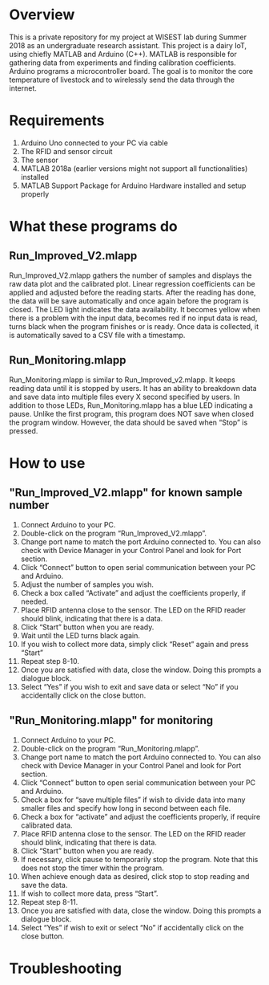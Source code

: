 # Overview
This is a private repository for my project at WISEST lab during Summer 2018 as an undergraduate research assistant. This project is a dairy IoT, using chiefly MATLAB and Arduino (C++). MATLAB is responsible for gathering data from experiments and finding calibration coefficients. Arduino programs a microcontroller board. The goal is to monitor the core temperature of livestock and to wirelessly send the data through the internet.
# Requirements
1.	Arduino Uno connected to your PC via cable
2.	The RFID and sensor circuit 
3.	The sensor
4.	MATLAB 2018a (earlier versions might not support all functionalities) installed 
5.	MATLAB Support Package for Arduino Hardware installed and setup properly	
# What these programs do
## Run_Improved_V2.mlapp
Run_Improved_V2.mlapp gathers the number of samples and displays the raw data plot and the calibrated plot. Linear regression coefficients can be applied and adjusted before the reading starts. After the reading has done, the data will be save automatically and once again before the program is closed. The LED light indicates the data availability. It becomes yellow when there is a problem with the input data, becomes red if no input data is read, turns black when the program finishes or is ready. Once data is collected, it is automatically saved to a CSV file with a timestamp.

## Run_Monitoring.mlapp
Run_Monitoring.mlapp is similar to Run_Improved_v2.mlapp. It keeps reading data until it is stopped by users. It has an ability to breakdown data and save data into multiple files every X second specified by users. In addition to those LEDs, Run_Monitoring.mlapp has a blue LED indicating a pause. Unlike the first program, this program does NOT save when closed the program window. However, the data should be saved when “Stop” is pressed.
# How to use
## "Run_Improved_V2.mlapp" for known sample number
1.	Connect Arduino to your PC.
2.	Double-click on the program “Run_Improved_V2.mlapp”.
3.	Change port name to match the port Arduino connected to. You can also check with Device Manager in your Control Panel and look for Port section.
4.	Click “Connect” button to open serial communication between your PC and Arduino.
5.	Adjust the number of samples you wish.
6.	Check a box called “Activate” and adjust the coefficients properly, if needed.
7.	Place RFID antenna close to the sensor. The LED on the RFID reader should blink, indicating that there is a data.
8.	Click “Start” button when you are ready.
9.	Wait until the LED turns black again.
10.	If you wish to collect more data, simply click “Reset” again and press “Start”
11.	Repeat step 8-10.
12.	Once you are satisfied with data, close the window. Doing this prompts a dialogue block.
13.	Select “Yes” if you wish to exit and save data or select “No” if you accidentally click on the close button.

## "Run_Monitoring.mlapp" for monitoring
1.	Connect Arduino to your PC.
2.	Double-click on the program “Run_Monitoring.mlapp”.
3.	Change port name to match the port Arduino connected to. You can also check with Device Manager in your Control Panel and look for Port section.
4.	Click “Connect” button to open serial communication between your PC and Arduino.
5.	Check a box for “save multiple files” if wish to divide data into many smaller files and specify how long in second between each file.
6.	Check a box for “activate” and adjust the coefficients properly, if require calibrated data.
7.	Place RFID antenna close to the sensor. The LED on the RFID reader should blink, indicating that there is data.
8.	Click “Start” button when you are ready.
9.	If necessary, click pause to temporarily stop the program. Note that this does not stop the timer within the program.
10.	When achieve enough data as desired, click stop to stop reading and save the data.
11.	If wish to collect more data, press “Start”.
12.	Repeat step 8-11.
13.	Once you are satisfied with data, close the window. Doing this prompts a dialogue block.
14.	Select “Yes” if wish to exit or select “No” if accidentally click on the close button.
# Troubleshooting

